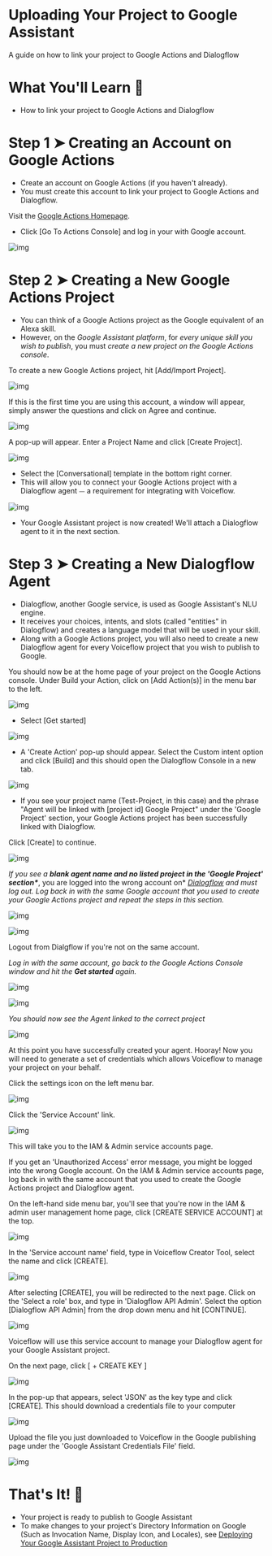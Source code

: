 # Uploading Your Project to Google Assistant

A guide on how to link your project to Google Actions and Dialogflow

# **What You'll Learn 🧠**

- How to link your project to Google Actions and Dialogflow

# **Step 1 ➤ Creating an Account on Google Actions**

- Create an account on Google Actions (if you haven't already).
- You must create this account to link your project to Google Actions and Dialogflow.

Visit the [Google Actions Homepage](https://developers.google.com/actions/).

- Click [Go To Actions Console] and log in your with Google account.

![img](https://cdn.zappy.app/9e8b5980d5f13849954fb297b395d2c4.png)

# **Step 2 ➤ Creating a New Google Actions Project**

- You can think of a Google Actions project as the Google equivalent of an Alexa skill.
- However, on the *Google Assistant platform*, for *every unique skill you wish to publish*, you must *create a new project on the Google Actions console*.

To create a new Google Actions project, hit [Add/Import Project].



![img](https://gblobscdn.gitbook.com/assets%2F-LgK_X2m6IAIYcINBjCj%2F-Lk4vPZBG4Hl2SmkrQBh%2F-Lk4zepyqJiuOKd5aOIA%2Fimage.png?alt=media&token=0c259850-4a42-4f95-9a50-59a6ce528f31)



If this is the first time you are using this account, a window will appear, simply answer the questions and click on Agree and continue.

![img](https://cdn.zappy.app/32d6f774569c9a49f230a4a1b1edcce6.png)

A pop-up will appear. Enter a Project Name and click [Create Project].

![img](https://cdn.zappy.app/06c8da2f8dd245c49c79dcda3ae01c7e.png)

- Select the [Conversational] template in the bottom right corner.
- This will allow you to connect your Google Actions project with a Dialogflow agent ⏤ a requirement for integrating with Voiceflow.

![img](https://gblobscdn.gitbook.com/assets%2F-LgK_X2m6IAIYcINBjCj%2F-Lk52bwj2EKvOklKZmdD%2F-Lk52e0vmOvYXSYdkfdd%2Fimage.png?alt=media&token=1de3a912-a708-4162-b8c1-97b75c4ff8b7)

- Your Google Assistant project is now created! We'll attach a Dialogflow agent to it in the next section.

# **Step 3 ➤ Creating a New Dialogflow Agent**

- Dialogflow, another Google service, is used as Google Assistant's NLU engine.
- It receives your choices, intents, and slots (called "entities" in Dialogflow) and creates a language model that will be used in your skill.
- Along with a Google Actions project, you will also need to create a new Dialogflow agent for every Voiceflow project that you wish to publish to Google.

You should now be at the home page of your project on the Google Actions console. Under Build your Action, click on [Add Action(s)] in the menu bar to the left.

![img](https://cdn.zappy.app/9f36e1076a901adcd0e8cde473562a3d.png)

- Select [Get started]

![img](https://cdn.zappy.app/ccd211014f1019d45a4a92634eeda0d2.png)

- A 'Create Action' pop-up should appear. Select the Custom intent option and click [Build] and this should open the Dialogflow Console in a new tab.

![img](https://gblobscdn.gitbook.com/assets%2F-LgK_X2m6IAIYcINBjCj%2F-Lk5BS4PuuMRvYRp1CCF%2F-Lk5CivCUd9YCtVu5Fzz%2Fimage.png?alt=media&token=6b78d1f1-7b19-4c24-a98c-c444233a8822)

- If you see your project name (Test-Project, in this case) and the phrase "Agent will be linked with [project id] Google Project" under the 'Google Project' section, your Google Actions project has been successfully linked with Dialogflow.

Click [Create] to continue.

![img](https://cdn.zappy.app/ce6cefca7ecdeb4e00eb68f252f175ae.png)

*If you see a* ***blank agent name and no listed project in the 'Google Project' section\****, you are logged into the wrong account on* [*Dialogflow*](https://dialogflow.com/) *and must log out. Log back in with the same Google account that you used to create your Google Actions project and repeat the steps in this section.*

![img](https://gblobscdn.gitbook.com/assets%2Fcreator%2F-LgtQ3OQ5vf3eXZiNpGl%2F-LgtWTk5GejmU_ljrwiX%2F8.jpeg?generation=1560038207986823&alt=media)

![img](https://gblobscdn.gitbook.com/assets%2F-LgK_X2m6IAIYcINBjCj%2F-LmEPhSF_q5zYqsyePaX%2F-LmERtz9CeeXBK8cpGwo%2Fimage.png?alt=media&token=964e3ed4-29f8-4c02-822a-35c0ea1af277)

Logout from Dialgflow if you're not on the same account.

*Log in with the same account, go back to the Google Actions Console window and hit the* ***Get started*** *again.*

![img](https://cdn.zappy.app/ccd211014f1019d45a4a92634eeda0d2.png)

![img](https://gblobscdn.gitbook.com/assets%2F-LgK_X2m6IAIYcINBjCj%2F-LmEPhSF_q5zYqsyePaX%2F-LmETEfja09Z-TAt9Xdz%2Fimage.png?alt=media&token=f5edcd67-1663-47e8-b1b6-08b56464dff8)

*You should now see the Agent linked to the correct project*

![img](https://cdn.zappy.app/ce6cefca7ecdeb4e00eb68f252f175ae.png)



At this point you have successfully created your agent. Hooray! Now you will need to generate a set of credentials which allows Voiceflow to manage your project on your behalf.

Click the settings icon on the left menu bar.

![img](https://gblobscdn.gitbook.com/assets%2F-LgK_X2m6IAIYcINBjCj%2F-Lk5BS4PuuMRvYRp1CCF%2F-Lk5EjCxKiNmQdeCRNPy%2Fimage.png?alt=media&token=342da888-5b1e-478e-90f0-5c2bac2b89c7)



Click the 'Service Account' link.

![img](https://gblobscdn.gitbook.com/assets%2F-LgK_X2m6IAIYcINBjCj%2F-Lk5LK95htVODtHXLX3P%2F-Lk5LuEb9sr17lB-Q94u%2Fimage.png?alt=media&token=307f09b8-7371-46a7-9153-ae5291179443)

This will take you to the IAM & Admin service accounts page.

If you get an 'Unauthorized Access' error message, you might be logged into the wrong Google account. On the IAM & Admin service accounts page, log back in with the same account that you used to create the Google Actions project and Dialogflow agent.

On the left-hand side menu bar, you'll see that you're now in the IAM & admin user management home page, click [CREATE SERVICE ACCOUNT] at the top.

![img](https://gblobscdn.gitbook.com/assets%2F-LgK_X2m6IAIYcINBjCj%2F-Lk5LK95htVODtHXLX3P%2F-Lk5N6XNPB7mtS8ifWMy%2Fimage.png?alt=media&token=b47d0050-3ff6-4c49-917e-285505c9c095)

In the 'Service account name' field, type in Voiceflow Creator Tool, select the name and click [CREATE].

![img](https://gblobscdn.gitbook.com/assets%2F-LgK_X2m6IAIYcINBjCj%2F-Lk5LK95htVODtHXLX3P%2F-Lk5OMeU5ubNLK8xdWCk%2Fimage.png?alt=media&token=4731232e-a452-4e6e-ba3d-555a1d2d3dfc)

After selecting [CREATE], you will be redirected to the next page. Click on the 'Select a role' box, and type in 'Dialogflow API Admin'. Select the option [Dialogflow API Admin] from the drop down menu and hit [CONTINUE].

![img](https://gblobscdn.gitbook.com/assets%2F-LgK_X2m6IAIYcINBjCj%2F-Lk5LK95htVODtHXLX3P%2F-Lk5PbkA5E-UOT9Uq8X5%2Fimage.png?alt=media&token=8a588cde-8d59-4e20-9393-50cdaf07ea75)

Voiceflow will use this service account to manage your Dialogflow agent for your Google Assistant project.

On the next page, click [ + CREATE KEY ]



![img](https://gblobscdn.gitbook.com/assets%2F-LgK_X2m6IAIYcINBjCj%2F-Lk5kox3-vE1hjOCLIob%2F-Lk5ks8yUB0-Izi6jJnb%2Fimage.png?alt=media&token=d78ddb4a-2402-4ff0-a22a-97f6f92f2a36)



In the pop-up that appears, select 'JSON' as the key type and click [CREATE]. This should download a credentials file to your computer

![img](https://gblobscdn.gitbook.com/assets%2F-LgK_X2m6IAIYcINBjCj%2F-Lk5kox3-vE1hjOCLIob%2F-Lk5lMR8yJBnZIPqz4v4%2Fimage.png?alt=media&token=01d5f5e1-193c-48d0-aa87-c70761938568)

Upload the file you just downloaded to Voiceflow in the Google publishing page under the 'Google Assistant Credentials File' field.

![img](https://gblobscdn.gitbook.com/assets%2Fcreator%2F-LgtQ3OQ5vf3eXZiNpGl%2F-LgtWTkDC_bTXXMnJ-E0%2F16.jpeg?generation=1560038207987956&alt=media)



# **That's It! 🎉**

- Your project is ready to publish to Google Assistant
- To make changes to your project's Directory Information on Google (Such as Invocation Name, Display Icon, and Locales), see [Deploying Your Google Assistant Project to Production](https://voiceflow.github.io/documentation/#/adapting-for-google/deploying-your-google-assistant-project-to-production)